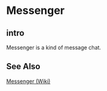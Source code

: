 # Messenger
## intro
Messenger is a kind of message chat.

## See Also
[Messenger (Wiki)](https://en.wikipedia.org/wiki/Messenger_(software))
